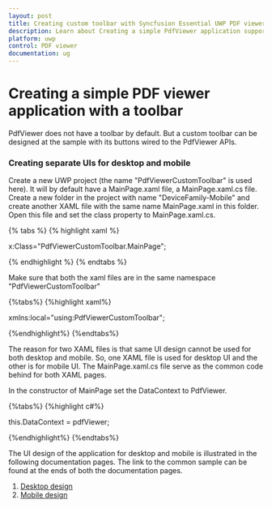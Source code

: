 ```yaml
---
layout: post
title: Creating custom toolbar with Syncfusion Essential UWP PDF viewer.
description: Learn about Creating a simple PdfViewer application support in Syncfusion UWP Pdf Viewer (SfPdfViewer) control and more details.
platform: uwp
control: PDF viewer
documentation: ug
---
```


# Creating a simple PDF viewer application with a toolbar

PdfViewer does not have a toolbar by default. But a custom toolbar can be designed at the sample with its buttons wired to the PdfViewer APIs. 

### Creating separate UIs for desktop and mobile

Create a new UWP project (the name &#34;PdfViewerCustomToolbar&#34; is used here). It will by default have a MainPage.xaml file, a MainPage.xaml.cs file. Create a new folder in the project with name &#34;DeviceFamily-Mobile&#34; and create another XAML file with the same name MainPage.xaml in this folder.  Open this file and set the class property to MainPage.xaml.cs. 

{% tabs %}
{% highlight xaml %}

x:Class="PdfViewerCustomToolbar.MainPage";

{% endhighlight %}
{% endtabs %}

Make sure that both the xaml files are in the same namespace &#34;PdfViewerCustomToolbar&#34;

{%tabs%}
{%highlight xaml%}

xmlns:local="using:PdfViewerCustomToolbar";

{%endhighlight%}
{%endtabs%}

The reason for two XAML files is that same UI design cannot be used for both desktop and mobile. So, one XAML file is used for desktop UI and the other is for mobile UI. The MainPage.xaml.cs file serve as the common code behind for both XAML pages. 

In the constructor of MainPage set the DataContext to PdfViewer. 

{%tabs%}
{%highlight c#%}

this.DataContext = pdfViewer;

{%endhighlight%}
{%endtabs%}

The UI design of the application for desktop and mobile is illustrated in the following documentation pages. The link to the common sample can be found at the ends of both the documentation pages.  

1.	[Desktop design](https://help.syncfusion.com/uwp/sfpdfviewer/concepts-and-features/ui-design-for-desktop)
2.	[Mobile design](https://help.syncfusion.com/uwp/sfpdfviewer/concepts-and-features/ui-design-for-mobile)